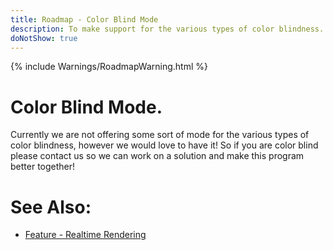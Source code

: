 ```yaml
---
title: Roadmap - Color Blind Mode
description: To make support for the various types of color blindness.
doNotShow: true
---
```

{% include Warnings/RoadmapWarning.html %}

# Color Blind Mode.

Currently we are not offering some sort of mode for the various types of color blindness, however we would love to have it! 
So if you are color blind please contact us so we can work on a solution and make this program better together!



# See Also:
- [Feature - Realtime Rendering](../features/RealtimeRendering.md)
